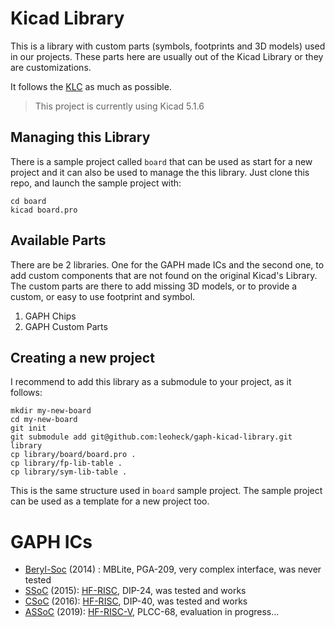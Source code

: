 # Kicad Library

This is a library with custom parts (symbols, footprints and 3D models) used in our projects. These parts here are usually out of the Kicad Library or they are customizations.

It follows the [KLC](http://kicad-pcb.org/libraries/klc/) as much as possible.

> This project is currently using Kicad 5.1.6


## Managing this Library

There is a sample project called `board` that can be used as start for a new project and it can also be used to manage the this library.
Just clone this repo, and launch the sample project with:

```
cd board
kicad board.pro
```

## Available Parts

There are be 2 libraries. One for the GAPH made ICs and the second one, to add custom components that are not found on the original Kicad's Library. The custom parts are there to add missing 3D models, or to provide a custom, or easy to use footprint and symbol. 

1. GAPH Chips
2. GAPH Custom Parts

## Creating a new project

I recommend to add this library as a submodule to your project, as it follows:

```
mkdir my-new-board
cd my-new-board
git init
git submodule add git@github.com:leoheck/gaph-kicad-library.git library
cp library/board/board.pro .
cp library/fp-lib-table .
cp library/sym-lib-table .
```

This is the same structure used in `board` sample project. The sample project can be used as a template for a new project too.

# GAPH ICs

- [Beryl-Soc](https://corfu.pucrs.br/svn/mblite-chip/) (2014) : MBLite, PGA-209, very complex interface, was never tested
- [SSoC](https://lesvos.pucrs.br/assoc/csoc) (2015): [HF-RISC](https://github.com/sjohann81/hf-risc), DIP-24, was tested and works
- [CSoC](https://lesvos.pucrs.br/assoc/ssoc) (2016): [HF-RISC](https://github.com/sjohann81/hf-risc), DIP-40, was tested and works
- [ASSoC](https://lesvos.pucrs.br/assoc/assoc) (2019): [HF-RISC-V](https://github.com/sjohann81/hf-risc), PLCC-68, evaluation in progress...

